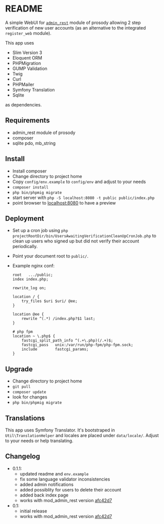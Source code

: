 # README #

A simple WebUI for [`admin_rest`](https://github.com/snowblindroan/mod_admin_rest) module of prosody allowing 2 step verification of new user accounts (as an alternative to the integrated `register_web` module).

This app uses

* Slim Version 3
* Eloquent ORM
* PHPMigration
* GUMP Validation
* Twig
* Curl
* PHPMailer
* Symfony Translation
* Sqlite

as dependencies.

## Requirements ##

* admin_rest module of prosody
* composer
* sqlite pdo, mb_string

## Install ##

* Install composer
* Change directory to project home
* Copy `config/env.example` to `config/env` and adjust to your needs
* `composer install`
* `php bin/phpmig migrate`
* start server with `php -S localhost:8080 -t public public/index.php`
* point browser to [localhost:8080](http://localhost:8080) to have a preview

## Deployment ##

* Set up a cron job using `php projectRootDir/bin/UsersAwaitingVerificationCleanUpCronJob.php` to clean up users who signed up but did not verify their account periodically.
* Point your document root to `public/`.
* Example nginx conf:
  
      root   .../public;
      index index.php;    
      
      rewrite_log on;
      
      location / {
          try_files $uri $uri/ @ee;
      }
      
      location @ee {
          rewrite ^(.*) /index.php?$1 last;
      }
      
      # php fpm
      location ~ \.php$ {
          fastcgi_split_path_info ^(.+\.php)(/.+)$;
          fastcgi_pass   unix:/var/run/php-fpm/php-fpm.sock;
          include        fastcgi_params;
      }    

## Upgrade ##

* Change directory to project home
* `git pull`
* `composer update`
* look for changes
* `php bin/phpmig migrate`

## Translations ##
This app uses Symfony Translator. It's bootstraped in `Util\TranslationHelper` and locales are placed under `data/locale/`. Adjust to your needs or help translating.

## Changelog ##
- 0.1.1:
    - updated readme and `env.example`
    - fix some language validator inconsistencies
    - added admin notifications
    - added possiblity for users to delete their account
    - added back index page
    - works with mod_admin_rest version [afc42d7](https://github.com/snowblindroan/mod_admin_rest/commit/afc42d70f0aceb2351a1bc786d61e3f4dbdfb948)
- 0.1: 
    - initial release
    - works with mod_admin_rest version [afc42d7](https://github.com/snowblindroan/mod_admin_rest/commit/afc42d70f0aceb2351a1bc786d61e3f4dbdfb948)